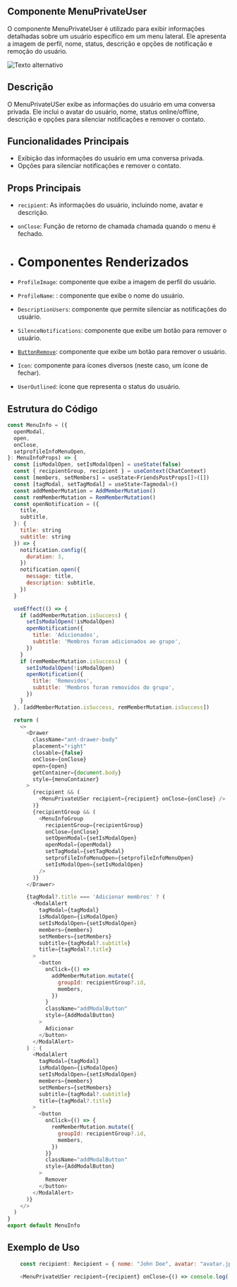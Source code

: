 ## **Componente MenuPrivateUser**
O componente MenuPrivateUser é utilizado para exibir informações detalhadas sobre um usuário específico em um menu lateral. Ele apresenta a imagem de perfil, nome, status, descrição e opções de notificação e remoção do usuário.

![Texto alternativo](../../../../../imagens/menuinfoprivate.png)

## **Descrição**
O MenuPrivateUSer exibe as informações do usuário em uma conversa privada. Ele inclui o avatar do usuário, nome, status online/offline, descrição e opções para silenciar notificações e remover o contato.
## **Funcionalidades Principais**
- Exibição das informações do usuário em uma conversa privada.
- Opções para silenciar notificações e remover o contato.

## **Props Principais**
- `recipient`:  As informações do usuário, incluindo nome, avatar e descrição.
- `onClose`: Função de retorno de chamada chamada quando o menu é fechado.

- # **Componentes Renderizados**
- `ProfileImage`: componente que exibe a imagem de perfil do usuário.
- `ProfileName`: : componente que exibe o nome do usuário.
- `DescriptionUsers`: componente que permite silenciar as notificações do usuário.
- `SilenceNotifications`:  componente que exibe um botão para remover o usuário.
- [`ButtonRemove`](../Components/ButtonRemoveContact/ButtonRemoveContact.md):  componente que exibe um botão para remover o usuário.
- `Icon`: componente para ícones diversos (neste caso, um ícone de fechar).
- `UserOutlined`:  ícone que representa o status do usuário.
## **Estrutura do Código**
```javascript
const MenuInfo = ({
  openModal,
  open,
  onClose,
  setprofileInfoMenuOpen,
}: MenuInfoProps) => {
  const [isModalOpen, setIsModalOpen] = useState(false)
  const { recipientGroup, recipient } = useContext(ChatContext)
  const [members, setMembers] = useState<FriendsPostProps[]>([])
  const [tagModal, setTagModal] = useState<Tagmodal>()
  const addMemberMutation = AddMemberMutation()
  const remMemberMutation = RemMemberMutation()
  const openNotification = ({
    title,
    subtitle,
  }: {
    title: string
    subtitle: string
  }) => {
    notification.config({
      duration: 3,
    })
    notification.open({
      message: title,
      description: subtitle,
    })
  }

  useEffect(() => {
    if (addMemberMutation.isSuccess) {
      setIsModalOpen(!isModalOpen)
      openNotification({
        title: 'Adicionados',
        subtitle: 'Membros foram adicionados ao grupo',
      })
    }
    if (remMemberMutation.isSuccess) {
      setIsModalOpen(!isModalOpen)
      openNotification({
        title: 'Removidos',
        subtitle: 'Membros foram removidos do grupo',
      })
    }
  }, [addMemberMutation.isSuccess, remMemberMutation.isSuccess])

  return (
    <>
      <Drawer
        className="ant-drawer-body"
        placement="right"
        closable={false}
        onClose={onClose}
        open={open}
        getContainer={document.body}
        style={menuContainer}
      >
        {recipient && (
          <MenuPrivateUSer recipient={recipient} onClose={onClose} />
        )}
        {recipientGroup && (
          <MenuInfoGroup
            recipientGroup={recipientGroup}
            onClose={onClose}
            setOpenModal={setIsModalOpen}
            openModal={openModal}
            setTagModal={setTagModal}
            setprofileInfoMenuOpen={setprofileInfoMenuOpen}
            setIsModalOpen={setIsModalOpen}
          />
        )}
      </Drawer>

      {tagModal?.title === 'Adicionar membros' ? (
        <ModalAlert
          tagModal={tagModal}
          isModalOpen={isModalOpen}
          setIsModalOpen={setIsModalOpen}
          members={members}
          setMembers={setMembers}
          subtitle={tagModal?.subtitle}
          title={tagModal?.title}
        >
          <button
            onClick={() =>
              addMemberMutation.mutate({
                groupId: recipientGroup?.id,
                members,
              })
            }
            className="addModalButton"
            style={AddModalButton}
          >
            Adicionar
          </button>
        </ModalAlert>
      ) : (
        <ModalAlert
          tagModal={tagModal}
          isModalOpen={isModalOpen}
          setIsModalOpen={setIsModalOpen}
          members={members}
          setMembers={setMembers}
          subtitle={tagModal?.subtitle}
          title={tagModal?.title}
        >
          <button
            onClick={() => {
              remMemberMutation.mutate({
                groupId: recipientGroup?.id,
                members,
              })
            }}
            className="addModalButton"
            style={AddModalButton}
          >
            Remover
          </button>
        </ModalAlert>
      )}
    </>
  )
}
export default MenuInfo


```
## **Exemplo de Uso**
```javascript
    const recipient: Recipient = { nome: "John Doe", avatar: "avatar.jpg", descricao: "Lorem ipsum dolor sit amet" }

    <MenuPrivateUSer recipient={recipient} onClose={() => console.log('Fechado')} />
```